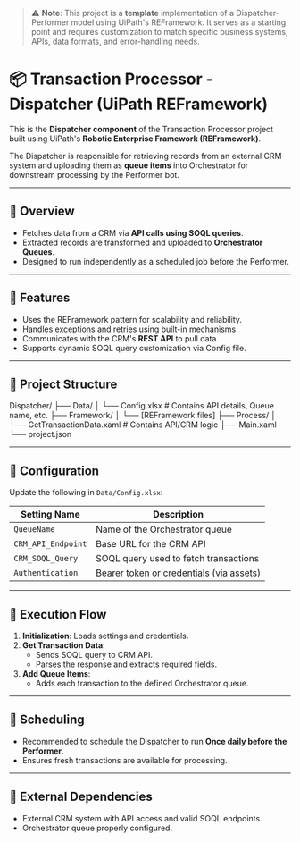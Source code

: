 > ⚠️ **Note**: This project is a **template** implementation of a Dispatcher-Performer model using UiPath's REFramework. It serves as a starting point and requires customization to match specific business systems, APIs, data formats, and error-handling needs.

# 📦 Transaction Processor - Dispatcher (UiPath REFramework)

This is the **Dispatcher component** of the Transaction Processor project built using UiPath's **Robotic Enterprise Framework (REFramework)**.

The Dispatcher is responsible for retrieving records from an external CRM system and uploading them as **queue items** into Orchestrator for downstream processing by the Performer bot.

---

## 🚀 Overview

- Fetches data from a CRM via **API calls using SOQL queries**.
- Extracted records are transformed and uploaded to **Orchestrator Queues**.
- Designed to run independently as a scheduled job before the Performer.

---

## 🔧 Features

- Uses the REFramework pattern for scalability and reliability.
- Handles exceptions and retries using built-in mechanisms.
- Communicates with the CRM's **REST API** to pull data.
- Supports dynamic SOQL query customization via Config file.

---

## 📂 Project Structure

Dispatcher/
├── Data/
│ └── Config.xlsx # Contains API details, Queue name, etc.
├── Framework/
│ └── [REFramework files]
├── Process/
│ └── GetTransactionData.xaml # Contains API/CRM logic
├── Main.xaml
└── project.json

---

## 🔑 Configuration

Update the following in `Data/Config.xlsx`:

| Setting Name        | Description                          |
|---------------------|--------------------------------------|
| `QueueName`         | Name of the Orchestrator queue       |
| `CRM_API_Endpoint`  | Base URL for the CRM API             |
| `CRM_SOQL_Query`    | SOQL query used to fetch transactions |
| `Authentication`    | Bearer token or credentials (via assets) |

---

## 🧪 Execution Flow

1. **Initialization**: Loads settings and credentials.
2. **Get Transaction Data**:
   - Sends SOQL query to CRM API.
   - Parses the response and extracts required fields.
3. **Add Queue Items**:
   - Adds each transaction to the defined Orchestrator queue.

---

## 📅 Scheduling

- Recommended to schedule the Dispatcher to run **Once daily before the Performer**.
- Ensures fresh transactions are available for processing.

---

## 📡 External Dependencies

- External CRM system with API access and valid SOQL endpoints.
- Orchestrator queue properly configured.



